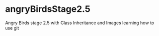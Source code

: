 # angryBirdsStage2.5
Angry Birds stage 2.5 with Class Inheritance and Images
learning how to use git